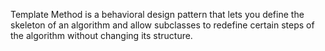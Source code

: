 Template Method is a behavioral design pattern that lets you define the skeleton of an algorithm and allow subclasses to redefine certain steps of the algorithm without changing its structure.